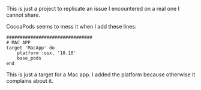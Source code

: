 This is just a project to replicate an issue I encountered on a real one I cannot share.

CocoaPods seems to mess it when I add these lines:
```
################################
# MAC APP
target 'MacApp' do
	platform :osx, '10.10'
	base_pods
end
```

This is just a target for a Mac app. I added the platform because otherwise it complains about it.